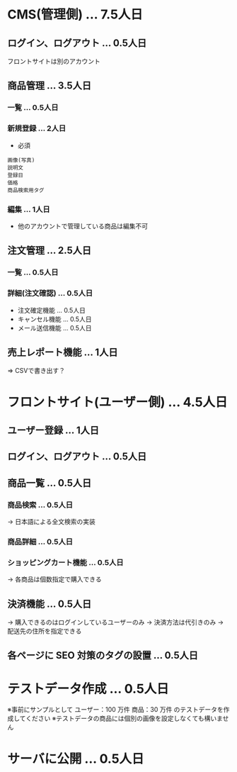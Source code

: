# CMS(管理側) ... 7.5人日

## ログイン、ログアウト ... 0.5人日
フロントサイトは別のアカウント

## 商品管理 ... 3.5人日

### 一覧 ... 0.5人日

### 新規登録 ... 2人日
* 必須
```
画像(写真)
説明文
登録日
価格
商品検索用タグ
```

### 編集 ... 1人日
* 他のアカウントで管理している商品は編集不可

## 注文管理 ... 2.5人日

### 一覧 ... 0.5人日

### 詳細(注文確認) ... 0.5人日
* 注文確定機能 ... 0.5人日
* キャンセル機能 ... 0.5人日
* メール送信機能 ... 0.5人日

## 売上レポート機能 ... 1人日
=> CSVで書き出す？

# フロントサイト(ユーザー側) ... 4.5人日

## ユーザー登録 ... 1人日

## ログイン、ログアウト ... 0.5人日

## 商品一覧 ... 0.5人日

### 商品検索 ... 0.5人日
→ 日本語による全文検索の実装

### 商品詳細 ... 0.5人日

### ショッピングカート機能 ... 0.5人日
 → 各商品は個数指定で購入できる

## 決済機能 ... 0.5人日
 → 購入できるのはログインしているユーザーのみ 
 → 決済方法は代引きのみ 
 → 配送先の住所を指定できる 


## 各ページに SEO 対策のタグの設置 ... 0.5人日

# テストデータ作成 ... 0.5人日
※事前にサンプルとして 
  ユーザー：100 万件 
  商品：30 万件 
のテストデータを作成してください 
※テストデータの商品には個別の画像を設定しなくても構いません

# サーバに公開 ... 0.5人日